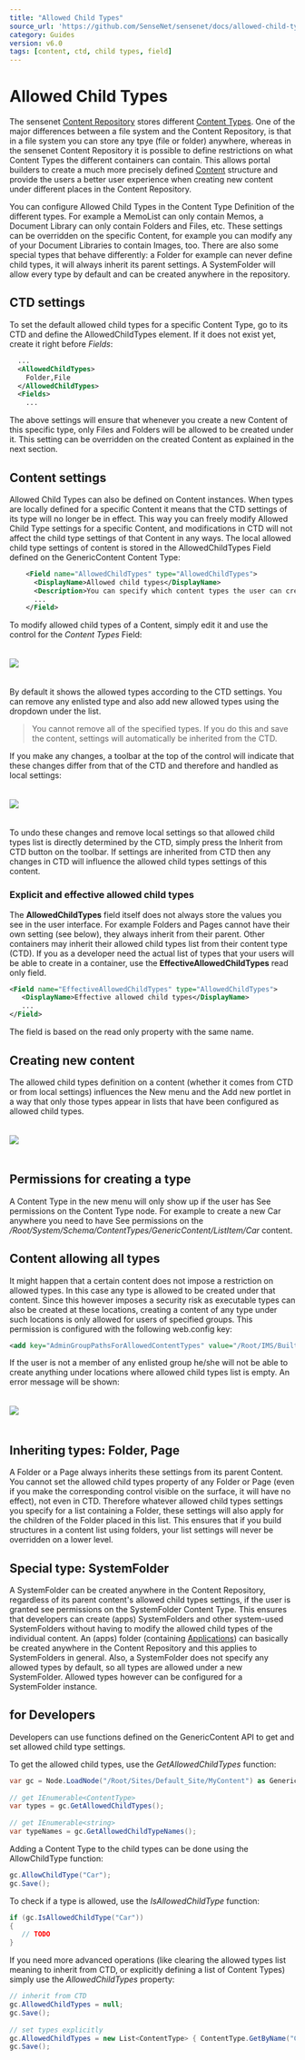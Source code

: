 ```yaml
---
title: "Allowed Child Types"
source_url: 'https://github.com/SenseNet/sensenet/docs/allowed-child-types.md'
category: Guides
version: v6.0
tags: [content, ctd, child types, field]
---
```


# Allowed Child Types

The sensenet [Content Repository](content-repository.md) stores different [Content Types](content-types.md). One of the major differences between a file system and the Content Repository, is that in a file system you can store any tpye (file or folder) anywhere, whereas in the sensenet Content Repository it is possible to define restrictions on what Content Types the different containers can contain. This allows portal builders to create a much more precisely defined [Content](content.md) structure and provide the users a better user experience when creating new content under different places in the Content Repository.

You can configure Allowed Child Types in the Content Type Definition of the different types. For example a MemoList can only contain Memos, a Document Library can only contain Folders and Files, etc. These settings can be overridden on the specific Content, for example you can modify any of your Document Libraries to contain Images, too. There are also some special types that behave differently: a Folder for example can never define child types, it will always inherit its parent settings. A SystemFolder will allow every type by default and can be created anywhere in the repository.

## CTD settings

To set the default allowed child types for a specific Content Type, go to its CTD and define the AllowedChildTypes element. If it does not exist yet, create it right before *Fields*:

```xml
  ...
  <AllowedChildTypes>
    Folder,File
  </AllowedChildTypes>
  <Fields>
    ...
```

The above settings will ensure that whenever you create a new Content of this specific type, only Files and Folders will be allowed to be created under it. This setting can be overridden on the created Content as explained in the next section.

## Content settings

Allowed Child Types can also be defined on Content instances. When types are locally defined for a specific Content it means that the CTD settings of its type will no longer be in effect. This way you can freely modify Allowed Child Type settings for a specific Content, and modifications in CTD will not affect the child type settings of that Content in any ways. The local allowed child type settings of content is stored in the AllowedChildTypes Field defined on the GenericContent Content Type:

```xml
    <Field name="AllowedChildTypes" type="AllowedChildTypes">
      <DisplayName>Allowed child types</DisplayName>
      <Description>You can specify which content types the user can create as children below this content.</Description>
      ...
    </Field>
```

To modify allowed child types of a Content, simply edit it and use the control for the *Content Types* Field:

<img src="https://raw.githubusercontent.com/SenseNet/sensenet/master/docs/images/allowed-child-types/AllowedChildTypes1.png" style="margin: 20px auto" />

By default it shows the allowed types according to the CTD settings. You can remove any enlisted type and also add new allowed types using the dropdown under the list.

> You cannot remove all of the specified types. If you do this and save the content, settings will automatically be inherited from the CTD.

If you make any changes, a toolbar at the top of the control will indicate that these changes differ from that of the CTD and therefore and handled as local settings:

<img src="https://raw.githubusercontent.com/SenseNet/sensenet/master/docs/images/allowed-child-types/AllowedChildTypes2.png" style="margin: 20px auto" />

To undo these changes and remove local settings so that allowed child types list is directly determined by the CTD, simply press the Inherit from CTD button on the toolbar. If settings are inherited from CTD then any changes in CTD will influence the allowed child types settings of this content.

### Explicit and effective allowed child types

The **AllowedChildTypes** field itself does not always store the values you see in the user interface. For example Folders and Pages cannot have their own setting (see below), they always inherit from their parent. Other containers may inherit their allowed child types list from their content type (CTD). If you as a developer need the actual list of types that your users will be able to create in a container, use the **EffectiveAllowedChildTypes** read only field.

```xml
<Field name="EffectiveAllowedChildTypes" type="AllowedChildTypes">
   <DisplayName>Effective allowed child types</DisplayName>
   ...
</Field>
```

The field is based on the read only property with the same name.

## Creating new content

The allowed child types definition on a content (whether it comes from CTD or from local settings) influences the New menu and the Add new portlet in a way that only those types appear in lists that have been configured as allowed child types.

<img src="https://raw.githubusercontent.com/SenseNet/sensenet/master/docs/images/allowed-child-types/AllowedChildTypes4.png" style="margin: 20px auto" />

## Permissions for creating a type

A Content Type in the new menu will only show up if the user has See permissions on the Content Type node. For example to create a new Car anywhere you need to have See permissions on the */Root/System/Schema/ContentTypes/GenericContent/ListItem/Car* content.

## Content allowing all types

It might happen that a certain content does not impose a restriction on allowed types. In this case any type is allowed to be created under that content. Since this however imposes a security risk as executable types can also be created at these locations, creating a content of any type under such locations is only allowed for users of specified groups. This permission is configured with the following web.config key:

```xml
<add key="AdminGroupPathsForAllowedContentTypes" value="/Root/IMS/BuiltIn/Portal/Administrators,/Root/IMS/Demo/Developers"/>
```

If the user is not a member of any enlisted group he/she will not be able to create anything under locations where allowed child types list is empty. An error message will be shown:

<img src="https://raw.githubusercontent.com/SenseNet/sensenet/master/docs/images/allowed-child-types/AllowedChildTypes5.png" style="margin: 20px auto" />

## Inheriting types: Folder, Page

A Folder or a Page always inherits these settings from its parent Content. You cannot set the allowed child types property of any Folder or Page (even if you make the corresponding control visible on the surface, it will have no effect), not even in CTD. Therefore whatever allowed child types settings you specify for a list containing a Folder, these settings will also apply for the children of the Folder placed in this list. This ensures that if you build structures in a content list using folders, your list settings will never be overridden on a lower level.

## Special type: SystemFolder

A SystemFolder can be created anywhere in the Content Repository, regardless of its parent content's allowed child types settings, if the user is granted see permissions on the SystemFolder Content Type. This ensures that developers can create (apps) SystemFolders and other system-used SystemFolders without having to modify the allowed child types of the individual content. An (apps) folder (containing [Applications](application.md)) can basically be created anywhere in the Content Repository and this applies to SystemFolders in general. Also, a SystemFolder does not specify any allowed types by default, so all types are allowed under a new SystemFolder. Allowed types however can be configured for a SystemFolder instance.

## for Developers

Developers can use functions defined on the GenericContent API to get and set allowed child type settings.

To get the allowed child types, use the *GetAllowedChildTypes* function:

```csharp
var gc = Node.LoadNode("/Root/Sites/Default_Site/MyContent") as GenericContent;
 
// get IEnumerable<ContentType>
var types = gc.GetAllowedChildTypes();
 
// get IEnumerable<string>
var typeNames = gc.GetAllowedChildTypeNames();
```

Adding a Content Type to the child types can be done using the AllowChildType function:

```csharp
gc.AllowChildType("Car");
gc.Save();
```

To check if a type is allowed, use the *IsAllowedChildType* function:

```csharp
if (gc.IsAllowedChildType("Car"))
{
   // TODO
}
```

If you need more advanced operations (like clearing the allowed types list meaning to inherit from CTD, or explicitly defining a list of Content Types) simply use the *AllowedChildTypes* property:

```csharp
// inherit from CTD
gc.AllowedChildTypes = null;
gc.Save();
 
// set types explicitly
gc.AllowedChildTypes = new List<ContentType> { ContentType.GetByName("Car"), ContentType.GetByName("Image") };
gc.Save();
```